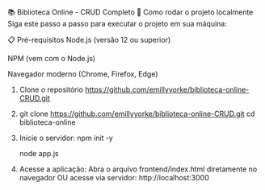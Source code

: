 📚 Biblioteca Online - CRUD Completo
🚀 Como rodar o projeto localmente
Siga este passo a passo para executar o projeto em sua máquina:

📋 Pré-requisitos
Node.js (versão 12 ou superior)

NPM (vem com o Node.js)

Navegador moderno (Chrome, Firefox, Edge)

1. Clone o repositório https://github.com/emillyyorke/biblioteca-online-CRUD.git
2. git clone https://github.com/emillyyorke/biblioteca-online-CRUD.git
   cd biblioteca-online
3. Inicie o servidor: npm init -y

   node app.js
6. Acesse a aplicação:
  Abra o arquivo frontend/index.html diretamente no navegador
  OU acesse via servidor: http://localhost:3000
